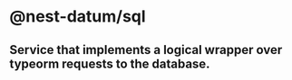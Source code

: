 # @nest-datum/sql
## Service that implements a logical wrapper over typeorm requests to the database.
